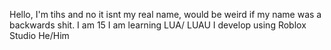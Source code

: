 Hello, I'm tihs and no it isnt my real name, would be weird if my name was a backwards shit.
I am 15
I am learning LUA/ LUAU
I develop using Roblox Studio
He/Him
